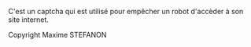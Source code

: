 C'est un captcha qui est utilisé pour empêcher un robot d'accèder à son site internet.


Copyright Maxime STEFANON
